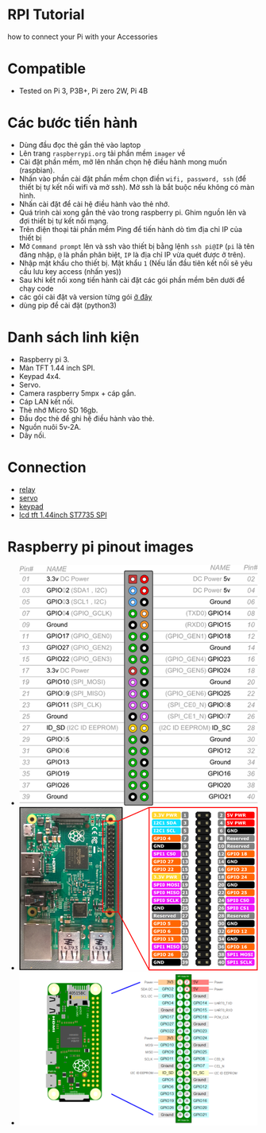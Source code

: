 # RPI Tutorial
how to connect your Pi with your Accessories

# Compatible 

- Tested on Pi 3, P3B+, Pi zero 2W, Pi 4B

# Các bước tiến hành

- Dùng đầu đọc thẻ gắn thẻ vào laptop
- Lên trang `raspberrypi.org` tải phần mềm `imager` về
- Cài đặt phần mềm, mở lên nhấn chọn hệ điều hành mong muốn (raspbian).
- Nhấn vào phần cài đặt phần mềm chọn điền `wifi, password, ssh` (để thiết bị tự kết nối wifi và mở ssh). Mở ssh là bắt buộc nếu không có màn hình.
- Nhấn cài đặt để cài hệ điều hành vào thẻ nhớ.
- Quá trình cài xong gắn thẻ vào trong raspberry pi. Ghim nguồn lên và đợi thiết bị tự kết nối mạng.
- Trên điện thoại tải phần mềm Ping để tiến hành dò tìm địa chỉ IP của thiết bị
- Mở `Command prompt` lên và ssh vào thiết bị bằng lệnh `ssh pi@IP` (`pi` là tên đăng nhập, `@` là phần phân biệt, `IP` là địa chỉ IP vừa quét được ở trên).
- Nhập mật khẩu cho thiết bị. Mật khẩu `1` (Nếu lần đầu tiên kết nối sẽ yêu cầu lưu key access (nhấn yes))
- Sau khi kết nối xong tiến hành cài đặt các gói phần mềm bên dưới để chạy code
- các gói cài đặt và version từng gói [ở đây](./piplist.txt)
- dùng pip để cài đặt (python3)

# Danh sách linh kiện

- Raspberry pi 3.
- Màn TFT 1.44 inch SPI.
- Keypad 4x4.
- Servo.
- Camera raspberry 5mpx + cáp gắn.
- Cáp LAN kết nối.
- Thẻ nhớ Micro SD 16gb.
- Đầu đọc thẻ để ghi hệ điều hành vào thẻ.
- Nguồn nuôi 5v-2A.
- Dây nối.

# Connection

- [relay](./relay.md)
- [servo](./servo.md)
- [keypad](./keypad.md)
- [lcd tft 1.44inch ST7735 SPI](./tft_1.44_ST7735_SPI.md)

# Raspberry pi pinout images

- ![](./images/RasPiB-GPIO_lightbox.png)
- ![](./images/rpi234_pinout.png)
- ![](./images/rpi_zero_pin.png)